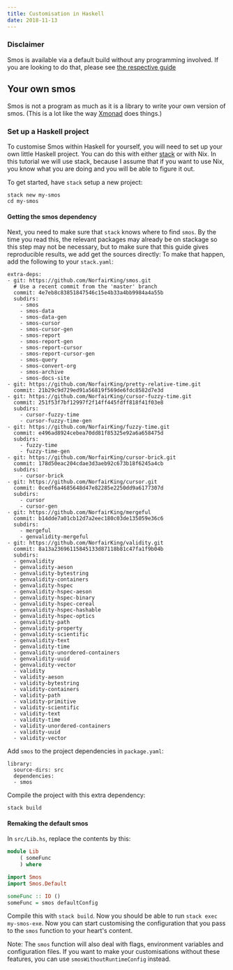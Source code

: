 ```yaml
---
title: Customisation in Haskell
date: 2018-11-13
---
```



### Disclaimer

Smos is available via a default build without any programming involved.
If you are looking to do that, please see [the respective guide](/customisation-default.html)

## Your own smos

Smos is not a program as much as it is a library to write your own version of smos.
(This is a lot like the way [Xmonad](https://xmonad.org/) does things.)


### Set up a Haskell project

To customise Smos within Haskell for yourself, you will need to set up your own little Haskell project.
You can do this with either [stack](https://haskellstack.org) or with Nix.
In this tutorial we will use stack, because I assume that if you want to use Nix, you know what you are doing and you will be able to figure it out.

To get started, have `stack` setup a new project:

```
stack new my-smos
cd my-smos
```

#### Getting the smos dependency

Next, you need to make sure that `stack` knows where to find `smos`.
By the time you read this, the relevant packages may already be on stackage so this step may not be necessary, but to make sure that this guide gives reproducible results, we add get the sources directly:
To make that happen, add the following to your `stack.yaml`:

```
extra-deps:
- git: https://github.com/NorfairKing/smos.git
  # Use a recent commit from the 'master' branch
  commit: 4e7eb8c83851847546c15e4b33a4bb9984a4a55b
  subdirs:
    - smos
    - smos-data
    - smos-data-gen
    - smos-cursor
    - smos-cursor-gen
    - smos-report
    - smos-report-gen
    - smos-report-cursor
    - smos-report-cursor-gen
    - smos-query
    - smos-convert-org
    - smos-archive
    - smos-docs-site
- git: https://github.com/NorfairKing/pretty-relative-time.git
  commit: 21b29c9d729ed91a56819f569de6fdc8582d7e3d
- git: https://github.com/NorfairKing/cursor-fuzzy-time.git
  commit: 251f53f7bf12997f2f14ff445fdff818f41f03e8
  subdirs:
    - cursor-fuzzy-time
    - cursor-fuzzy-time-gen
- git: https://github.com/NorfairKing/fuzzy-time.git
  commit: e496ad8924cebea70dd81f85325e92a6a658475d
  subdirs:
    - fuzzy-time
    - fuzzy-time-gen
- git: https://github.com/NorfairKing/cursor-brick.git
  commit: 178d50eac204cdae3d3aeb92c673b18f6245a4cb
  subdirs:
    - cursor-brick
- git: https://github.com/NorfairKing/cursor.git
  commit: 0cedf6a4685648d47e82285e2250dd9a6177307d
  subdirs:
    - cursor
    - cursor-gen
- git: https://github.com/NorfairKing/mergeful
  commit: b14dde7a01cb12d7a2eec180c03de135059e36c6
  subdirs:
    - mergeful
    - genvalidity-mergeful
- git: https://github.com/NorfairKing/validity.git
  commit: 8a13a23696115845133d87118b81c47fa1f9b04b
  subdirs:
  - genvalidity
  - genvalidity-aeson
  - genvalidity-bytestring
  - genvalidity-containers
  - genvalidity-hspec
  - genvalidity-hspec-aeson
  - genvalidity-hspec-binary
  - genvalidity-hspec-cereal
  - genvalidity-hspec-hashable
  - genvalidity-hspec-optics
  - genvalidity-path
  - genvalidity-property
  - genvalidity-scientific
  - genvalidity-text
  - genvalidity-time
  - genvalidity-unordered-containers
  - genvalidity-uuid
  - genvalidity-vector
  - validity
  - validity-aeson
  - validity-bytestring
  - validity-containers
  - validity-path
  - validity-primitive
  - validity-scientific
  - validity-text
  - validity-time
  - validity-unordered-containers
  - validity-uuid
  - validity-vector
```

Add `smos` to the project dependencies in `package.yaml`:

```
library:
  source-dirs: src
  dependencies:
  - smos
```

Compile the project with this extra dependency:

```
stack build
```

#### Remaking the default smos

In `src/Lib.hs`, replace the contents by this:

``` haskell
module Lib
    ( someFunc
    ) where

import Smos
import Smos.Default

someFunc :: IO ()
someFunc = smos defaultConfig
```

Compile this with `stack build`.
Now you should be able to run `stack exec my-smos-exe`.
Now you can start customising the configuration that you pass to the `smos` function to your heart's content.

Note: The `smos` function will also deal with flags, environment variables and configuration files. If you want to make your customisations without these features, you can use `smosWithoutRuntimeConfig` instead.
